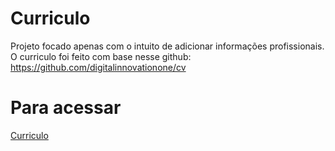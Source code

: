 # Curriculo
Projeto focado apenas com o intuito de adicionar informações profissionais.
<br>
O curriculo foi feito com base nesse github: https://github.com/digitalinnovationone/cv
# Para acessar
<a href="https://curriculo-omega-two.vercel.app/" target="_blank"> Curriculo </a>
